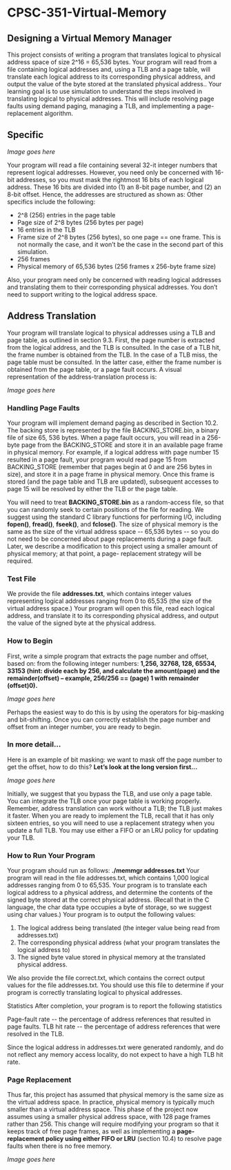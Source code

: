 # CPSC-351-Virtual-Memory

## Designing a Virtual Memory Manager
This project consists of writing a program that translates logical to physical address space of size 2^16
= 65,536 bytes. Your program will read from a file containing logical addresses and, using a TLB and
a page table, will translate each logical address to its corresponding physical address, and output the
value of the byte stored at the translated physical address.. Your learning goal is to use simulation to
understand the steps involved in translating logical to physical addresses. This will include resolving
page faults using demand paging, managing a TLB, and implementing a page-replacement algorithm.

## Specific
*Image goes here*

Your program will read a file containing several 32-it integer numbers that represent logical addresses.
However, you need only be concerned with 16-bit addresses, so you must mask the rightmost 16 bits of
each logical address. These 16 bits are divided into (1) an 8-bit page number, and (2) an 8-bit offset.
Hence, the addresses are structured as shown as:
Other specifics include the following:
- 2^8 (256) entries in the page table
- Page size of 2^8 bytes (256 bytes per page)
- 16 entries in the TLB
- Frame size of 2^8 bytes (256 bytes), so one page == one frame. This is not normally the
  case, and it won’t be the case in the second part of this simulation.
- 256 frames
- Physical memory of 65,536 bytes (256 frames x 256-byte frame size)

Also, your program need only be concerned with reading logical addresses and translating them to their
corresponding physical addresses. You don’t need to support writing to the logical address space.

## Address Translation
Your program will translate logical to physical addresses using a TLB and page table, as outlined in
section 9.3. First, the page number is extracted from the logical address, and the TLB is consulted. In
the case of a TLB hit, the frame number is obtained from the TLB. In the case of a TLB miss, the page
table must be consulted. In the latter case, either the frame number is obtained from the page table, or a
page fault occurs. A visual representation of the address-translation process is:

*Image goes here*

### Handling Page Faults
Your program will implement demand paging as described in Section 10.2.
The backing store is represented by the file BACKING_STORE.bin, a binary file of size 65, 536 bytes.
When a page fault occurs, you will read in a 256-byte page from the BACKING_STORE and store it in
an available page frame in physical memory. For example, if a logical address with page number 15
resulted in a page fault, your program would read page 15 from BACKING_STORE (remember that
pages begin at 0 and are 256 bytes in size), and store it in a page frame in physical memory. Once this
frame is stored (and the page table and TLB are updated), subsequent accesses to page 15 will be
resolved by either the TLB or the page table.

You will need to treat **BACKING_STORE.bin** as a random-access file, so that you can randomly seek
to certain positions of the file for reading. We suggest using the standard C library functions for
performing I/O, including **fopen()**, **fread()**, **fseek()**, and **fclose()**.
The size of physical memory is the same as the size of the virtual address space -- 65,536 bytes -- so
you do not need to be concerned about page replacements during a page fault. Later, we describe a modification to this project using a smaller amount of physical memory; at that point, a page-
replacement strategy will be required.

### Test File
We provide the file **addresses.txt**, which contains integer values representing logical
addresses ranging from 0 to 65,535 (the size of the virtual address space.) Your program will open this
file, read each logical address, and translate it to its corresponding physical address, and output the
value of the signed byte at the physical address.

### How to Begin
First, write a simple program that extracts the page number and offset, based on:
from the following integer numbers: **1,256, 32768, 128, 65534, 33153 (hint: divide each by 256, and
calculate the amount(page) and the remainder(offset) – example, 256/256 == (page) 1 with
remainder (offset)0).**

*Image goes here*

Perhaps the easiest way to do this is by using the operators for big-masking and bit-shifting. Once you
can correctly establish the page number and offset from an integer number, you are ready to begin.

### In more detail...
Here is an example of bit masking: we want to mask off the page number to
get the offset, how to do this? **Let’s look at the long version first...**

*Image goes here*

Initially, we suggest that you bypass the TLB, and use only a page table. You can integrate the TLB
once your page table is working properly. Remember, address translation can work without a TLB; the
TLB just makes it faster. When you are ready to implement the TLB, recall that it has only sixteen
entries, so you will need to use a replacement strategy when you update a full TLB. You may use either
a FIFO or an LRU policy for updating your TLB.

### How to Run Your Program
Your program should run as follows: **./memmgr addresses.txt**
Your program will read in the file addresses.txt, which contains 1,000 logical addresses ranging from 0
to 65,535. Your program is to translate each logical address to a physical address, and determine the
contents of the signed byte stored at the correct physical address. (Recall that in the C language, the
char data type occupies a byte of storage, so we suggest using char values.) Your program is to output
the following values:
1. The logical address being translated (the integer value being read from addresses.txt)
2. The corresponding physical address (what your program translates the logical address to)
3. The signed byte value stored in physical memory at the translated physical address.

We also provide the file correct.txt, which contains the correct output values for the file addresses.txt.
You should use this file to determine if your program is correctly translating logical to physical
addresses.

Statistics After completion, your program is to report the following statistics

Page-fault rate -- the percentage of address references that resulted in page faults.
TLB hit rate -- the percentage of address references that were resolved in the TLB.

Since the logical address in addresses.txt were generated randomly, and do not reflect any memory
access locality, do not expect to have a high TLB hit rate.

### Page Replacement
Thus far, this project has assumed that physical memory is the same size as
the virtual address space. In practice, physical memory is typically much smaller than a virtual
address space. This phase of the project now assumes using a smaller physical address space, with
128 page frames rather than 256. This change will require modifying your program so that it keeps
track of free page frames, as well as implementing a **page-replacement policy using either FIFO
or LRU** (section 10.4) to resolve page faults when there is no free memory.

*Image goes here*
